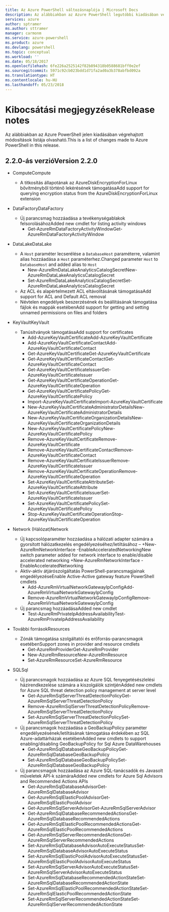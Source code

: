```yaml
---
title: Az Azure PowerShell változásnaplója | Microsoft Docs
description: Az alábbiakban az Azure PowerShell legutóbbi kiadásában végrehajtott módosítások előzményei olvashatók.
services: azure
author: sptramer
ms.author: sttramer
manager: carmonm
ms.service: azure-powershell
ms.product: azure
ms.devlang: powershell
ms.topic: conceptual
ms.workload: ''
ms.date: 05/18/2017
ms.openlocfilehash: 6fe226a2525142f82b894318b0588681bff0e2ef
ms.sourcegitcommit: 5971c92cb023bdd1d71fa2ad0a3b378abfbd092a
ms.translationtype: HT
ms.contentlocale: hu-HU
ms.lasthandoff: 05/23/2018
---
```

# <a name="release-notes"></a><span data-ttu-id="3b216-103">Kibocsátási megjegyzések</span><span class="sxs-lookup"><span data-stu-id="3b216-103">Release notes</span></span>

<span data-ttu-id="3b216-104">Az alábbiakban az Azure PowerShell jelen kiadásában végrehajtott módosítások listája olvasható.</span><span class="sxs-lookup"><span data-stu-id="3b216-104">This is a list of changes made to Azure PowerShell in this release.</span></span>

## <a name="version-220"></a><span data-ttu-id="3b216-105">2.2.0-ás verzió</span><span class="sxs-lookup"><span data-stu-id="3b216-105">Version 2.2.0</span></span>
* <span data-ttu-id="3b216-106">Compute</span><span class="sxs-lookup"><span data-stu-id="3b216-106">Compute</span></span>
  - <span data-ttu-id="3b216-107">A titkosítás állapotának az AzureDiskEncryptionForLinux bővítményből történő lekérésének támogatása</span><span class="sxs-lookup"><span data-stu-id="3b216-107">Add support for querying encryption status from the AzureDiskEncryptionForLinux extension</span></span>
* <span data-ttu-id="3b216-108">DataFactory</span><span class="sxs-lookup"><span data-stu-id="3b216-108">DataFactory</span></span>
  - <span data-ttu-id="3b216-109">Új parancsmag hozzáadása a tevékenységablakok felsorolásához</span><span class="sxs-lookup"><span data-stu-id="3b216-109">Added new cmdlet for listing activity windows</span></span>
    + <span data-ttu-id="3b216-110">Get-AzureRmDataFactoryActivityWindow</span><span class="sxs-lookup"><span data-stu-id="3b216-110">Get-AzureRmDataFactoryActivityWindow</span></span>
* <span data-ttu-id="3b216-111">DataLake</span><span class="sxs-lookup"><span data-stu-id="3b216-111">DataLake</span></span>
  - <span data-ttu-id="3b216-112">A `Host` paraméter lecserélése a `DatabaseHost` paraméterre, valamint alias hozzáadása a `Host` paraméterhez.</span><span class="sxs-lookup"><span data-stu-id="3b216-112">Changed parameter `Host` to `DatabaseHost` and added alias to `Host`</span></span>
    + <span data-ttu-id="3b216-113">New-AzureRmDataLakeAnalyticsCatalogSecret</span><span class="sxs-lookup"><span data-stu-id="3b216-113">New-AzureRmDataLakeAnalyticsCatalogSecret</span></span>
    + <span data-ttu-id="3b216-114">Set-AzureRmDataLakeAnalyticsCatalogSecret</span><span class="sxs-lookup"><span data-stu-id="3b216-114">Set-AzureRmDataLakeAnalyticsCatalogSecret</span></span>
  - <span data-ttu-id="3b216-115">Az ACL és alapértelmezett ACL eltávolításának támogatása</span><span class="sxs-lookup"><span data-stu-id="3b216-115">Add support for ACL and Default ACL removal</span></span>
  - <span data-ttu-id="3b216-116">Névtelen engedélyek beszerzésének és beállításának támogatása fájlok és mappák esetében</span><span class="sxs-lookup"><span data-stu-id="3b216-116">Add support for getting and setting unnamed permissions on files and folders</span></span>
* <span data-ttu-id="3b216-117">KeyVault</span><span class="sxs-lookup"><span data-stu-id="3b216-117">KeyVault</span></span>
  - <span data-ttu-id="3b216-118">Tanúsítványok támogatása</span><span class="sxs-lookup"><span data-stu-id="3b216-118">Add support for certificates</span></span>
    + <span data-ttu-id="3b216-119">Add-AzureKeyVaultCertificate</span><span class="sxs-lookup"><span data-stu-id="3b216-119">Add-AzureKeyVaultCertificate</span></span>
    + <span data-ttu-id="3b216-120">Add-AzureKeyVaultCertificateContact</span><span class="sxs-lookup"><span data-stu-id="3b216-120">Add-AzureKeyVaultCertificateContact</span></span>
    + <span data-ttu-id="3b216-121">Get-AzureKeyVaultCertificate</span><span class="sxs-lookup"><span data-stu-id="3b216-121">Get-AzureKeyVaultCertificate</span></span>
    + <span data-ttu-id="3b216-122">Get-AzureKeyVaultCertificateContact</span><span class="sxs-lookup"><span data-stu-id="3b216-122">Get-AzureKeyVaultCertificateContact</span></span>
    + <span data-ttu-id="3b216-123">Get-AzureKeyVaultCertificateIssuer</span><span class="sxs-lookup"><span data-stu-id="3b216-123">Get-AzureKeyVaultCertificateIssuer</span></span>
    + <span data-ttu-id="3b216-124">Get-AzureKeyVaultCertificateOperation</span><span class="sxs-lookup"><span data-stu-id="3b216-124">Get-AzureKeyVaultCertificateOperation</span></span>
    + <span data-ttu-id="3b216-125">Get-AzureKeyVaultCertificatePolicy</span><span class="sxs-lookup"><span data-stu-id="3b216-125">Get-AzureKeyVaultCertificatePolicy</span></span>
    + <span data-ttu-id="3b216-126">Import-AzureKeyVaultCertificate</span><span class="sxs-lookup"><span data-stu-id="3b216-126">Import-AzureKeyVaultCertificate</span></span>
    + <span data-ttu-id="3b216-127">New-AzureKeyVaultCertificateAdministratorDetails</span><span class="sxs-lookup"><span data-stu-id="3b216-127">New-AzureKeyVaultCertificateAdministratorDetails</span></span>
    + <span data-ttu-id="3b216-128">New-AzureKeyVaultCertificateOrganizationDetails</span><span class="sxs-lookup"><span data-stu-id="3b216-128">New-AzureKeyVaultCertificateOrganizationDetails</span></span>
    + <span data-ttu-id="3b216-129">New-AzureKeyVaultCertificatePolicy</span><span class="sxs-lookup"><span data-stu-id="3b216-129">New-AzureKeyVaultCertificatePolicy</span></span>
    + <span data-ttu-id="3b216-130">Remove-AzureKeyVaultCertificate</span><span class="sxs-lookup"><span data-stu-id="3b216-130">Remove-AzureKeyVaultCertificate</span></span>
    + <span data-ttu-id="3b216-131">Remove-AzureKeyVaultCertificateContact</span><span class="sxs-lookup"><span data-stu-id="3b216-131">Remove-AzureKeyVaultCertificateContact</span></span>
    + <span data-ttu-id="3b216-132">Remove-AzureKeyVaultCertificateIssuer</span><span class="sxs-lookup"><span data-stu-id="3b216-132">Remove-AzureKeyVaultCertificateIssuer</span></span>
    + <span data-ttu-id="3b216-133">Remove-AzureKeyVaultCertificateOperation</span><span class="sxs-lookup"><span data-stu-id="3b216-133">Remove-AzureKeyVaultCertificateOperation</span></span>
    + <span data-ttu-id="3b216-134">Set-AzureKeyVaultCertificateAttribute</span><span class="sxs-lookup"><span data-stu-id="3b216-134">Set-AzureKeyVaultCertificateAttribute</span></span>
    + <span data-ttu-id="3b216-135">Set-AzureKeyVaultCertificateIssuer</span><span class="sxs-lookup"><span data-stu-id="3b216-135">Set-AzureKeyVaultCertificateIssuer</span></span>
    + <span data-ttu-id="3b216-136">Set-AzureKeyVaultCertificatePolicy</span><span class="sxs-lookup"><span data-stu-id="3b216-136">Set-AzureKeyVaultCertificatePolicy</span></span>
    + <span data-ttu-id="3b216-137">Stop-AzureKeyVaultCertificateOperation</span><span class="sxs-lookup"><span data-stu-id="3b216-137">Stop-AzureKeyVaultCertificateOperation</span></span>
* <span data-ttu-id="3b216-138">Network (Hálózat)</span><span class="sxs-lookup"><span data-stu-id="3b216-138">Network</span></span>

  - <span data-ttu-id="3b216-139">Új kapcsolóparaméter hozzáadása a hálózati adapter számára a gyorsított hálózatkezelés engedélyezéséhez/letiltásához – +New-AzureRmNetworkInterface -EnableAcceleratedNetworking</span><span class="sxs-lookup"><span data-stu-id="3b216-139">New switch parameter added for network interface to enable/disable accelerated networking +New-AzureRmNetworkInterface -EnableAcceleratedNetworking</span></span>
  - <span data-ttu-id="3b216-140">Aktív-aktív átjárószolgáltatás PowerShell-parancsmagjainak engedélyezése</span><span class="sxs-lookup"><span data-stu-id="3b216-140">Enable Active-Active gateway feature PowerShell cmdlets</span></span>
    + <span data-ttu-id="3b216-141">Add-AzureRmVirtualNetworkGatewayIpConfig</span><span class="sxs-lookup"><span data-stu-id="3b216-141">Add-AzureRmVirtualNetworkGatewayIpConfig</span></span>
    + <span data-ttu-id="3b216-142">Remove-AzureRmVirtualNetworkGatewayIpConfig</span><span class="sxs-lookup"><span data-stu-id="3b216-142">Remove-AzureRmVirtualNetworkGatewayIpConfig</span></span>
  - <span data-ttu-id="3b216-143">Új parancsmag hozzáadása</span><span class="sxs-lookup"><span data-stu-id="3b216-143">Added new cmdlet</span></span>
    + <span data-ttu-id="3b216-144">Test-AzureRmPrivateIpAddressAvailability</span><span class="sxs-lookup"><span data-stu-id="3b216-144">Test-AzureRmPrivateIpAddressAvailability</span></span>
* <span data-ttu-id="3b216-145">További források</span><span class="sxs-lookup"><span data-stu-id="3b216-145">Resources</span></span>
  - <span data-ttu-id="3b216-146">Zónák támogatása szolgáltatói és erőforrás-parancsmagok esetében</span><span class="sxs-lookup"><span data-stu-id="3b216-146">Support zones in provider and resource cmdlets</span></span>
    + <span data-ttu-id="3b216-147">Get-AzureRmProvider</span><span class="sxs-lookup"><span data-stu-id="3b216-147">Get-AzureRmProvider</span></span>
    + <span data-ttu-id="3b216-148">New-AzureRmResource</span><span class="sxs-lookup"><span data-stu-id="3b216-148">New-AzureRmResource</span></span>
    + <span data-ttu-id="3b216-149">Set-AzureRmResource</span><span class="sxs-lookup"><span data-stu-id="3b216-149">Set-AzureRmResource</span></span>
* <span data-ttu-id="3b216-150">SQL</span><span class="sxs-lookup"><span data-stu-id="3b216-150">Sql</span></span>
  - <span data-ttu-id="3b216-151">Új parancsmagok hozzáadása az Azure SQL fenyegetésészlelési házirendkezelése számára a kiszolgálók szintjén</span><span class="sxs-lookup"><span data-stu-id="3b216-151">Added new cmdlets for Azure SQL threat detection policy management at server level</span></span>
    + <span data-ttu-id="3b216-152">Get-AzureRmSqlServerThreatDetectionPolicy</span><span class="sxs-lookup"><span data-stu-id="3b216-152">Get-AzureRmSqlServerThreatDetectionPolicy</span></span>
    + <span data-ttu-id="3b216-153">Remove-AzureRmSqlServerThreatDetectionPolicy</span><span class="sxs-lookup"><span data-stu-id="3b216-153">Remove-AzureRmSqlServerThreatDetectionPolicy</span></span>
    + <span data-ttu-id="3b216-154">Set-AzureRmSqlServerThreatDetectionPolicy</span><span class="sxs-lookup"><span data-stu-id="3b216-154">Set-AzureRmSqlServerThreatDetectionPolicy</span></span>
  - <span data-ttu-id="3b216-155">Új parancsmagok hozzáadása a GeoBackupPolicy paraméter engedélyezésének/letiltásának támogatása érdekében az SQL Azure-adattárházak esetében</span><span class="sxs-lookup"><span data-stu-id="3b216-155">Added new cmdlets to support enabling/disabling GeoBackupPolicy for Sql Azure DataWarehouses</span></span>
    + <span data-ttu-id="3b216-156">Get-AzureRmSqlDatabaseGeoBackupPolicy</span><span class="sxs-lookup"><span data-stu-id="3b216-156">Get-AzureRmSqlDatabaseGeoBackupPolicy</span></span>
    + <span data-ttu-id="3b216-157">Set-AzureRmSqlDatabaseGeoBackupPolicy</span><span class="sxs-lookup"><span data-stu-id="3b216-157">Set-AzureRmSqlDatabaseGeoBackupPolicy</span></span>
  - <span data-ttu-id="3b216-158">Új parancsmagok hozzáadása az Azure SQL-tanácsadók és Javasolt műveletek API-k számára</span><span class="sxs-lookup"><span data-stu-id="3b216-158">Added new cmdlets for Azure Sql Advisors and Recommended Actions APIs</span></span>
    + <span data-ttu-id="3b216-159">Get-AzureRmSqlDatabaseAdvisor</span><span class="sxs-lookup"><span data-stu-id="3b216-159">Get-AzureRmSqlDatabaseAdvisor</span></span>
    + <span data-ttu-id="3b216-160">Get-AzureRmSqlElasticPoolAdvisor</span><span class="sxs-lookup"><span data-stu-id="3b216-160">Get-AzureRmSqlElasticPoolAdvisor</span></span>
    + <span data-ttu-id="3b216-161">Get-AzureRmSqlServerAdvisor</span><span class="sxs-lookup"><span data-stu-id="3b216-161">Get-AzureRmSqlServerAdvisor</span></span>
    + <span data-ttu-id="3b216-162">Get-AzureRmSqlDatabaseRecommendedActions</span><span class="sxs-lookup"><span data-stu-id="3b216-162">Get-AzureRmSqlDatabaseRecommendedActions</span></span>
    + <span data-ttu-id="3b216-163">Get-AzureRmSqlElasticPoolRecommendedActions</span><span class="sxs-lookup"><span data-stu-id="3b216-163">Get-AzureRmSqlElasticPoolRecommendedActions</span></span>
    + <span data-ttu-id="3b216-164">Get-AzureRmSqlServerRecommendedActions</span><span class="sxs-lookup"><span data-stu-id="3b216-164">Get-AzureRmSqlServerRecommendedActions</span></span>
    + <span data-ttu-id="3b216-165">Set-AzureRmSqlDatabaseAdvisorAutoExecuteStatus</span><span class="sxs-lookup"><span data-stu-id="3b216-165">Set-AzureRmSqlDatabaseAdvisorAutoExecuteStatus</span></span>
    + <span data-ttu-id="3b216-166">Set-AzureRmSqlElasticPoolAdvisorAutoExecuteStatus</span><span class="sxs-lookup"><span data-stu-id="3b216-166">Set-AzureRmSqlElasticPoolAdvisorAutoExecuteStatus</span></span>
    + <span data-ttu-id="3b216-167">Set-AzureRmSqlServerAdvisorAutoExecuteStatus</span><span class="sxs-lookup"><span data-stu-id="3b216-167">Set-AzureRmSqlServerAdvisorAutoExecuteStatus</span></span>
    + <span data-ttu-id="3b216-168">Set-AzureRmSqlDatabaseRecommendedActionState</span><span class="sxs-lookup"><span data-stu-id="3b216-168">Set-AzureRmSqlDatabaseRecommendedActionState</span></span>
    + <span data-ttu-id="3b216-169">Set-AzureRmSqlElasticPoolRecommendedActionState</span><span class="sxs-lookup"><span data-stu-id="3b216-169">Set-AzureRmSqlElasticPoolRecommendedActionState</span></span>
    + <span data-ttu-id="3b216-170">Set-AzureRmSqlServerRecommendedActionState</span><span class="sxs-lookup"><span data-stu-id="3b216-170">Set-AzureRmSqlServerRecommendedActionState</span></span>

